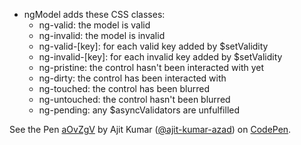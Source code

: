 * ngModel adds these CSS classes:
  - ng-valid: the model is valid
  - ng-invalid: the model is invalid
  - ng-valid-[key]: for each valid key added by $setValidity
  - ng-invalid-[key]: for each invalid key added by $setValidity
  - ng-pristine: the control hasn't been interacted with yet
  - ng-dirty: the control has been interacted with
  - ng-touched: the control has been blurred
  - ng-untouched: the control hasn't been blurred
  - ng-pending: any $asyncValidators are unfulfilled

<p data-height="266" data-theme-id="14134" data-slug-hash="aOvZgV" data-default-tab="result" data-user="ajit-kumar-azad" class='codepen'>See the Pen <a href='http://codepen.io/ajit-kumar-azad/pen/aOvZgV/'>aOvZgV</a> by Ajit Kumar (<a href='http://codepen.io/ajit-kumar-azad'>@ajit-kumar-azad</a>) on <a href='http://codepen.io'>CodePen</a>.</p>
<script async src="//assets.codepen.io/assets/embed/ei.js"></script>
